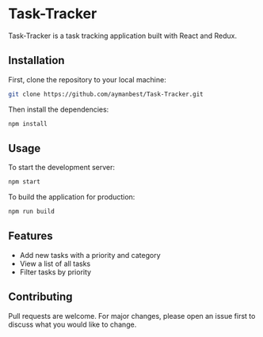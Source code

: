 # Task-Tracker

Task-Tracker is a task tracking application built with React and Redux.

## Installation

First, clone the repository to your local machine:

```sh
git clone https://github.com/aymanbest/Task-Tracker.git
```

Then install the dependencies:

```sh
npm install
```

## Usage

To start the development server:

```sh
npm start
```

To build the application for production:

```sh
npm run build
```

## Features

- Add new tasks with a priority and category
- View a list of all tasks
- Filter tasks by priority

## Contributing

Pull requests are welcome. For major changes, please open an issue first to discuss what you would like to change.
